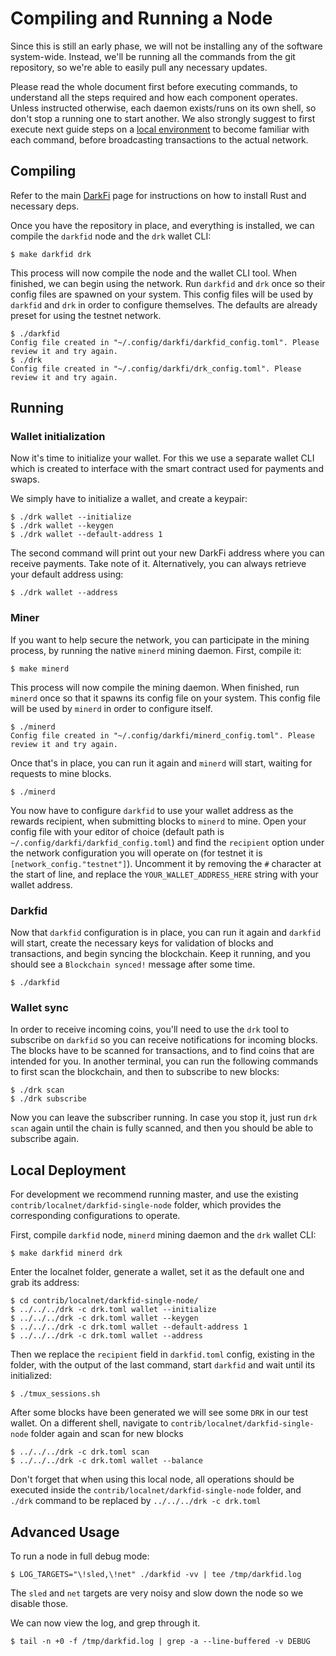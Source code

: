 Compiling and Running a Node
=========================

Since this is still an early phase, we will not be installing any of
the software system-wide. Instead, we'll be running all the commands
from the git repository, so we're able to easily pull any necessary
updates.

Please read the whole document first before executing commands, to
understand all the steps required and how each component operates.
Unless instructed otherwise, each daemon exists/runs on its own
shell, so don't stop a running one to start another.
We also strongly suggest to first execute next guide steps on a
[local environment](#local-deployment) to become familiar with
each command, before broadcasting transactions to the actual network.

## Compiling

Refer to the main [DarkFi](../index.html) page for instructions on how
to install Rust and necessary deps.

Once you have the repository in place, and everything is installed, we
can compile the `darkfid` node and the `drk` wallet CLI:

```
$ make darkfid drk
```

This process will now compile the node and the wallet CLI tool.
When finished, we can begin using the network. Run `darkfid` and `drk`
once so their config files are spawned on your system. This config files
will be used by `darkfid` and `drk` in order to configure themselves.
The defaults are already preset for using the testnet network.

```
$ ./darkfid
Config file created in "~/.config/darkfi/darkfid_config.toml". Please review it and try again.
$ ./drk
Config file created in "~/.config/darkfi/drk_config.toml". Please review it and try again.
```

## Running

### Wallet initialization

Now it's time to initialize your wallet. For this we use a separate
wallet CLI which is created to interface with the smart contract used
for payments and swaps.

We simply have to initialize a wallet, and create a keypair:

```
$ ./drk wallet --initialize
$ ./drk wallet --keygen
$ ./drk wallet --default-address 1
```

The second command will print out your new DarkFi address where you
can receive payments. Take note of it. Alternatively, you can always
retrieve your default address using:

```
$ ./drk wallet --address
```

### Miner

If you want to help secure the network, you can participate in the mining
process, by running the native `minerd` mining daemon. First, compile it:

```
$ make minerd
```

This process will now compile the mining daemon. When finished, run
`minerd` once so that it spawns its config file on your system. This
config file will be used by `minerd` in order to configure itself.

```
$ ./minerd
Config file created in "~/.config/darkfi/minerd_config.toml". Please review it and try again.
```

Once that's in place, you can run it again and `minerd` will start,
waiting for requests to mine blocks.

```
$ ./minerd
```

You now have to configure `darkfid` to use your wallet address as the
rewards recipient, when submitting blocks to `minerd` to mine. Open
your config file with your editor of choice (default path is
`~/.config/darkfi/darkfid_config.toml`) and find the `recipient`
option under the network configuration you will operate on (for testnet
it is `[network_config."testnet"]`). Uncomment it by removing the `#`
character at the start of line, and replace the `YOUR_WALLET_ADDRESS_HERE`
string with your wallet address.


### Darkfid

Now that `darkfid` configuration is in place, you can run it again and
`darkfid` will start, create the necessary keys for validation of blocks
and transactions, and begin syncing the blockchain. Keep it running,
and you should see a `Blockchain synced!` message after some time.

```
$ ./darkfid
```

### Wallet sync

In order to receive incoming coins, you'll need to use the `drk`
tool to subscribe on `darkfid` so you can receive notifications for
incoming blocks. The blocks have to be scanned for transactions,
and to find coins that are intended for you. In another terminal,
you can run the following commands to first scan the blockchain,
and then to subscribe to new blocks:

```
$ ./drk scan
$ ./drk subscribe
```

Now you can leave the subscriber running. In case you stop it, just
run `drk scan` again until the chain is fully scanned, and then you
should be able to subscribe again.

## Local Deployment

For development we recommend running master, and use the existing
`contrib/localnet/darkfid-single-node` folder, which provides
the corresponding configurations to operate.

First, compile `darkfid` node, `minerd` mining daemon and the `drk`
wallet CLI:

```
$ make darkfid minerd drk
```

Enter the localnet folder, generate a wallet, set it as the
default one and grab its address:

```
$ cd contrib/localnet/darkfid-single-node/
$ ../../../drk -c drk.toml wallet --initialize
$ ../../../drk -c drk.toml wallet --keygen
$ ../../../drk -c drk.toml wallet --default-address 1
$ ../../../drk -c drk.toml wallet --address
```

Then we replace the `recipient` field in `darkfid.toml`
config, existing in the folder, with the output of the last
command, start `darkfid` and wait until its initialized:

```
$ ./tmux_sessions.sh
```

After some blocks have been generated we
will see some `DRK` in our test wallet.
On a different shell, navigate to `contrib/localnet/darkfid-single-node`
folder again and scan for new blocks

```
$ ../../../drk -c drk.toml scan
$ ../../../drk -c drk.toml wallet --balance
```

Don't forget that when using this local node, all operations
should be executed inside the `contrib/localnet/darkfid-single-node`
folder, and `./drk` command to be replaced by `../../../drk -c drk.toml`

## Advanced Usage

To run a node in full debug mode:

```
$ LOG_TARGETS="\!sled,\!net" ./darkfid -vv | tee /tmp/darkfid.log
```

The `sled` and `net` targets are very noisy and slow down the node so
we disable those.

We can now view the log, and grep through it.

```
$ tail -n +0 -f /tmp/darkfid.log | grep -a --line-buffered -v DEBUG
```

